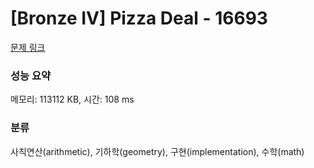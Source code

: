 # [Bronze IV] Pizza Deal - 16693 

[문제 링크](https://www.acmicpc.net/problem/16693) 

### 성능 요약

메모리: 113112 KB, 시간: 108 ms

### 분류

사칙연산(arithmetic), 기하학(geometry), 구현(implementation), 수학(math)

